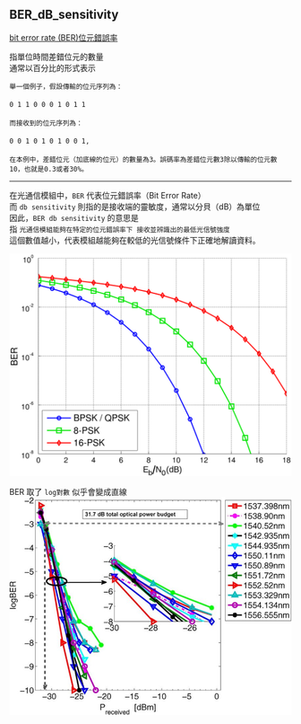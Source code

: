 ## BER_dB_sensitivity

[bit error rate (BER)位元錯誤率](https://zh.wikipedia.org/zh-tw/%E6%AF%94%E7%89%B9%E8%AF%AF%E7%A0%81%E7%8E%87)

指單位時間差錯位元的數量  
通常以百分比的形式表示

```
舉一個例子，假設傳輸的位元序列為：

0 1 1 0 0 0 1 0 1 1

而接收到的位元序列為：

0 0 1 0 1 0 1 0 0 1,

在本例中，差錯位元（加底線的位元）的數量為3。誤碼率為差錯位元數3除以傳輸的位元數10，也就是0.3或者30%。
```

---

在光通信模組中，`BER` 代表位元錯誤率（Bit Error Rate）  
而 `db sensitivity` 則指的是接收端的靈敏度，通常以分貝（dB）為單位  
因此，`BER db sensitivity` 的意思是  
指 `光通信模組能夠在特定的位元錯誤率下 接收並辨識出的最低光信號強度`  
這個數值越小，代表模組越能夠在較低的光信號條件下正確地解讀資料。  

![BER dB ](PSK_BER_curves.png)

BER 取了 `log對數`  似乎會變成直線
![BER_log dB ](BER-versus-receiver-sensitivity-of-DS.png)
